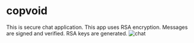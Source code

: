 # copvoid
This is secure chat application. This app uses RSA encryption. Messages are signed and verified. RSA keys are generated.
![chat](https://user-images.githubusercontent.com/62652986/138075731-ceebbe41-fd74-4eac-91df-053360f13ba5.PNG)

